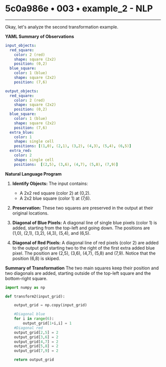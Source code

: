 # 5c0a986e • 003 • example_2 - NLP

---
Okay, let's analyze the second transformation example.

**YAML Summary of Observations**

```yaml
input_objects:
  red_square:
    color: 2 (red)
    shape: square (2x2)
    position: (0,2)
  blue_square:
    color: 1 (blue)
    shape: square (2x2)
    position: (7,6)

output_objects:
  red_square:
    color: 2 (red)
    shape: square (2x2)
    position: (0,2)
  blue_square:
    color: 1 (blue)
    shape: square (2x2)
    position: (7,6)
  extra_blue:
    color: 1
    shape: single cell
    positions: [(1,0), (2,1), (3,2), (4,3), (5,4), (6,5)]
  extra_red:
    color: 2
    shape: single cell
    positions:  [(2,5), (3,6), (4,7), (5,8), (7,9)]
```

**Natural Language Program**

1.  **Identify Objects:** The input contains:
    *   A 2x2 red square (color 2) at (0,2).
    *   A 2x2 blue square (color 1) at (7,6).

2.  **Preservation:** These two squares are preserved in the output at their original locations.

3.  **Diagonal of Blue Pixels:** A diagonal line of single blue pixels (color 1) is added, starting from the top-left and going down. The positions are (1,0), (2,1), (3,2), (4,3), (5,4), and (6,5).

4. **Diagonal of Red Pixels:** A diagonal line of red pixels (color 2) are added to the output grid starting two to the right of the first extra added blue pixel. The position are (2,5), (3,6), (4,7), (5,8) and (7,9). Notice that the position (6,8) is skiped.

**Summary of Transformation**
The two main squares keep their position and two diagonals are added, starting outside of the top-left square and the bottom-right square.

```python
import numpy as np

def transform2(input_grid):

    output_grid = np.copy(input_grid)

    #Diagonal blue
    for i in range(6):
        output_grid[1+i,i] = 1
    #Diagonal red
    output_grid[2,5] = 2
    output_grid[3,6] = 2
    output_grid[4,7] = 2
    output_grid[5,8] = 2
    output_grid[7,9] = 2

    return output_grid

```

